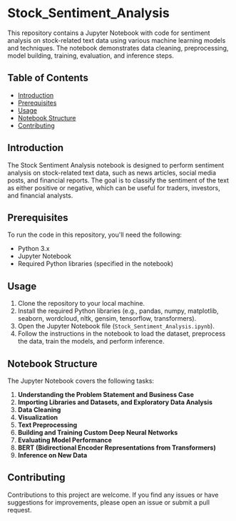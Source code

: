 # Stock_Sentiment_Analysis

This repository contains a Jupyter Notebook with code for sentiment analysis on stock-related text data using various machine learning models and techniques. The notebook demonstrates data cleaning, preprocessing, model building, training, evaluation, and inference steps.

## Table of Contents

- [Introduction](#introduction)
- [Prerequisites](#prerequisites)
- [Usage](#usage)
- [Notebook Structure](#notebook-structure)
- [Contributing](#contributing)


## Introduction

The Stock Sentiment Analysis notebook is designed to perform sentiment analysis on stock-related text data, such as news articles, social media posts, and financial reports. The goal is to classify the sentiment of the text as either positive or negative, which can be useful for traders, investors, and financial analysts.

## Prerequisites

To run the code in this repository, you'll need the following:

- Python 3.x
- Jupyter Notebook
- Required Python libraries (specified in the notebook)

## Usage

1. Clone the repository to your local machine.
2. Install the required Python libraries (e.g., pandas, numpy, matplotlib, seaborn, wordcloud, nltk, gensim, tensorflow, transformers).
3. Open the Jupyter Notebook file (`Stock_Sentiment_Analysis.ipynb`).
4. Follow the instructions in the notebook to load the dataset, preprocess the data, train the models, and perform inference.

## Notebook Structure

The Jupyter Notebook covers the following tasks:

1. **Understanding the Problem Statement and Business Case**
2. **Importing Libraries and Datasets, and Exploratory Data Analysis**
3. **Data Cleaning**
4. **Visualization**
5. **Text Preprocessing**
6. **Building and Training Custom Deep Neural Networks**
7. **Evaluating Model Performance**
8. **BERT (Bidirectional Encoder Representations from Transformers)**
9. **Inference on New Data**

## Contributing

Contributions to this project are welcome. If you find any issues or have suggestions for improvements, please open an issue or submit a pull request.

